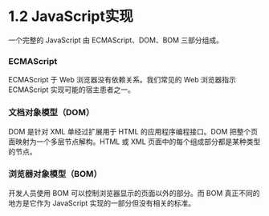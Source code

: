 # 1.2 JavaScript实现
一个完整的 JavaScript 由 ECMAScript、DOM、BOM 三部分组成。

### ECMAScript
ECMAScript 于 Web 浏览器没有依赖关系。我们常见的 Web 浏览器指示 ECMAScript 实现可能的宿主患者之一。    

### 文档对象模型（DOM）
DOM 是针对 XML 单经过扩展用于 HTML 的应用程序编程接口。DOM 把整个页面映射为一个多层节点解构。HTML 或 XML 页面中的每个组成部分都是某种类型的节点。

### 浏览器对象模型（BOM）
开发人员使用 BOM 可以控制浏览器显示的页面以外的部分。而 BOM 真正不同的地方是它作为 JavaScript 实现的一部分但没有相关的标准。